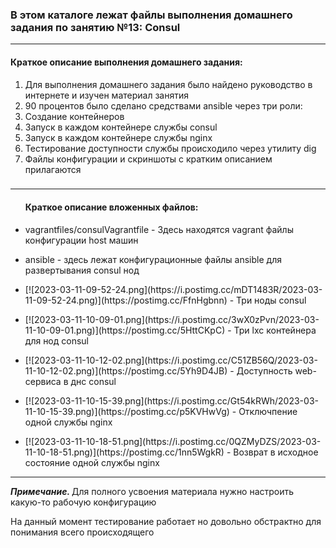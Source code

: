 <h3>В этом каталоге лежат файлы выполнения домашнего задания по занятию №13:
Consul</h3>
<hr>
<h4>Краткое описание выполнения домашнего задания:</h4>
<ol><li>Для выполнения домашнего задания было найдено руководство в интернете и изучен материал занятия</li>
<li>90 процентов было сделано средствами ansiblе через три роли:</li>
<li>Создание контейнеров</li>
<li>Запуск в каждом контейнере службы consul</li>
<li>Запуск в каждом контейнере службы nginx</li>
<li>Тестирование доступности службы происходило через утилиту dig</li>
<li>Файлы конфигурации и скриншоты  с кратким описанием прилагаются</li>

</ol>


<h3></h3>
<hr>
<ul>
<h4>Краткое описание вложенных файлов:</h4>
<li><p>vagrantfiles/consulVagrantfile - Здесь находятся vagrant файлы конфигурации host машин</p></li>
<li><p>ansible - здесь лежат конфигурационные файлы ansible для развертывания consul нод</p></li>
<li><p>[![2023-03-11-09-52-24.png](https://i.postimg.cc/mDT1483R/2023-03-11-09-52-24.png)](https://postimg.cc/FfnHgbnn) - Три ноды consul</p></li>
<li><p>[![2023-03-11-10-09-01.png](https://i.postimg.cc/3wX0zPvn/2023-03-11-10-09-01.png)](https://postimg.cc/5HttCKpC) - Три lxc контейнера для нод consul</p></li>
<li><p>[![2023-03-11-10-12-02.png](https://i.postimg.cc/C51ZB56Q/2023-03-11-10-12-02.png)](https://postimg.cc/5Yh9D4JB) - Доступность web-сервиса в днс consul</p></li>
<li><p>[![2023-03-11-10-15-39.png](https://i.postimg.cc/Gt54kRWh/2023-03-11-10-15-39.png)](https://postimg.cc/p5KVHwVg) - Отключпение одной службы nginx<p></li>
<li><p>[![2023-03-11-10-18-51.png](https://i.postimg.cc/0QZMyDZS/2023-03-11-10-18-51.png)](https://postimg.cc/1nn5WgkR) - Возврат в исходное состояние одной службы nginx<p></li>
</ul>
<hr>
<p><i><b>Примечание. </b></i>Для полного усвоения материала нужно настроить какую-то рабочую конфигурацию</p>
<p>На данный момент тестирование работает но довольно обстрактно для понимания всего происходящего</p>
<p></p>
